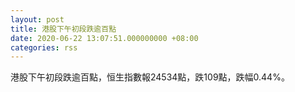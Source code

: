 ```yaml
---
layout: post
title: 港股下午初段跌逾百點
date: 2020-06-22 13:07:51.000000000 +08:00
categories: rss
---
```


港股下午初段跌逾百點，恒生指數報24534點，跌109點，跌幅0.44%。
